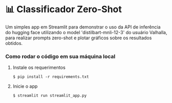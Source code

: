 # 📊 Classificador Zero-Shot

Um simples app em Streamlit para demonstrar o uso da API de inferência do hugging face utilizando o model 'distilbart-mnli-12-3' do usuário Valhalla, 
para realizar prompts zero-shot e plotar gráficos sobre os resultados obtidos.

### Como rodar o código em sua máquina local

1. Instale os requerimentos

   ```
   $ pip install -r requirements.txt
   ```

2. Inicie o app

   ```
   $ streamlit run streamlit_app.py
   ```
